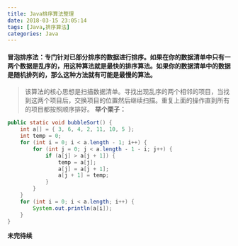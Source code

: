 ```yaml
---
title: Java排序算法整理
date: 2018-03-15 23:05:14
tags: [Java,排序算法]
categories: Java
---
```


#### 冒泡排序法：专门针对已部分排序的数据进行排序。如果在你的数据清单中只有一两个数据是乱序的，用这种算法就是最快的排序算法。如果你的数据清单中的数据是随机排列的，那么这种方法就有可能是最慢的算法。
<!--more-->
> 该算法的核心思想是扫描数据清单。寻找出现乱序的两个相邻的项目，当找到这两个项目后，交换项目的位置然后继续扫描。重复上面的操作直到所有的项目都按照顺序排好。
**举个栗子：**
```java
public static void bubbleSort() {
	int a[] = { 3, 6, 4, 2, 11, 10, 5 };
	int temp = 0;
	for (int i = 0; i < a.length - 1; i++) {
		for (int j = 0; j < a.length - 1 - i; j++) {
			if (a[j] > a[j + 1]) {
				temp = a[j];
				a[j] = a[j + 1];
				a[j + 1] = temp;
			}
		}
	}
	for (int i = 0; i < a.length; i++) {
		System.out.println(a[i]);
	}
}
```



**未完待续**
